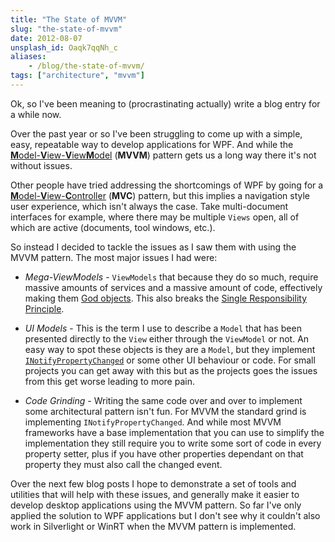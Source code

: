 ```yaml
---
title: "The State of MVVM"
slug: "the-state-of-mvvm"
date: 2012-08-07
unsplash_id: Oaqk7qqNh_c
aliases:
    - /blog/the-state-of-mvvm/
tags: ["architecture", "mvvm"]
---
```


<p class="lead">Ok, so I've been meaning to (procrastinating actually) write a blog entry for a while now.</p>

Over the past year or so I've been struggling to come up with a simple, easy, repeatable way to develop applications for WPF. And while the [**M**odel-**V**iew-**V**iew**M**odel](http://en.wikipedia.org/wiki/Model_View_ViewModel) (**MVVM**) pattern gets us a long way there it's not without issues.

Other people have tried addressing the shortcomings of WPF by going for a [**M**odel-**V**iew-**C**ontroller](http://en.wikipedia.org/wiki/Model-view-controller) (**MVC**) pattern, but this implies a navigation style user experience, which isn't always the case. Take multi-document interfaces for example, where there may be multiple `Views` open, all of which are active (documents, tool windows, etc.).

So instead I decided to tackle the issues as I saw them with using the MVVM pattern. The most major issues I had were:

* *Mega-ViewModels* - `ViewModels` that because they do so much, require massive amounts of services and a massive amount of code, effectively making them [God objects](http://en.wikipedia.org/wiki/God_object). This also breaks the [Single Responsibility Principle](http://en.wikipedia.org/wiki/Single_responsibility_principle).

* *UI Models* - This is the term I use to describe a `Model` that has been presented directly to the `View` either through the `ViewModel` or not. An easy way to spot these objects is they are a `Model`, but they implement [`INotifyPropertyChanged`](http://msdn.microsoft.com/en-us/library/system.componentmodel.inotifypropertychanged.aspx) or some other UI behaviour or code. For small projects you can get away with this but as the projects goes the issues from this get worse leading to more pain.

* *Code Grinding* - Writing the same code over and over to implement some architectural pattern isn't fun. For MVVM the standard grind is implementing `INotifyPropertyChanged`. And while most MVVM frameworks have a base implementation that you can use to simplify the implementation they still require you to write some sort of code in every property setter, plus if you have other properties dependant on that property they must also call the changed event.

Over the next few blog posts I hope to demonstrate a set of tools and utilities that will help with these issues, and generally make it easier to develop desktop applications using the MVVM pattern. So far I've only applied the solution to WPF applications but I don't see why it couldn't also work in Silverlight or WinRT when the MVVM pattern is implemented.
